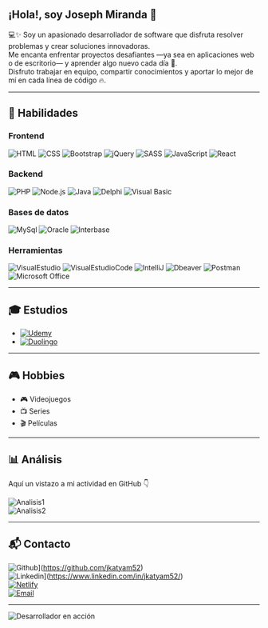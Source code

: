 ## ¡Hola!, soy Joseph Miranda 👋

💻✨ Soy un apasionado desarrollador de software que disfruta resolver problemas y crear soluciones innovadoras.  
Me encanta enfrentar proyectos desafiantes —ya sea en aplicaciones web o de escritorio— y aprender algo nuevo cada día 🚀.  
Disfruto trabajar en equipo, compartir conocimientos y aportar lo mejor de mí en cada línea de código 🔥.

---

## 🚀 Habilidades

### Frontend
![HTML](https://img.shields.io/badge/HTML5-E34F26?style=for-the-badge&logo=html5&logoColor=white)
![CSS](https://img.shields.io/badge/CSS3-1572B6?style=for-the-badge&logo=css3&logoColor=white)
![Bootstrap](https://img.shields.io/badge/Bootstrap-563D7C?style=for-the-badge&logo=bootstrap&logoColor=white)
![jQuery](https://img.shields.io/badge/jQuery-0769AD?style=for-the-badge&logo=jquery&logoColor=white)
![SASS](https://img.shields.io/badge/Sass-CC6699?style=for-the-badge&logo=sass&logoColor=white)
![JavaScript](https://img.shields.io/badge/JavaScript-323330?style=for-the-badge&logo=javascript&logoColor=F7DF1E)
![React](https://img.shields.io/badge/React-20232A?style=for-the-badge&logo=react&logoColor=61DAFB)

### Backend
![PHP](https://img.shields.io/badge/PHP-777BB4?style=for-the-badge&logo=php&logoColor=white)
![Node.js](https://img.shields.io/badge/Node.js-43853D?style=for-the-badge&logo=node.js&logoColor=white)
![Java](https://img.shields.io/badge/Java-ED8B00?style=for-the-badge&logo=openjdk&logoColor=white)
![Delphi](https://img.shields.io/badge/Delphi-E62431?style=for-the-badge&logo=Delphi&logoColor=white)
![Visual Basic](https://img.shields.io/badge/visual_basic-512BD4?style=for-the-badge&logo=visualbasic&Color=white)

### Bases de datos
![MySql](https://img.shields.io/badge/MySQL-005C84?style=for-the-badge&logo=mysql&logoColor=white)
![Oracle](https://img.shields.io/badge/Oracle-F80000?style=for-the-badge&logo=Oracle&logoColor=white)
![Interbase](https://img.shields.io/badge/interbase-E62431?style=for-the-badge&logo=Interbase&logoColor=white)

### Herramientas
![VisualEstudio](https://img.shields.io/badge/Visual_Studio-5C2D91?style=for-the-badge&logo=visual%20studio&logoColor=white)
![VisualEstudioCode](https://img.shields.io/badge/Visual_Studio_Code-0078D4?style=for-the-badge&logo=visual%20studio%20code&logoColor=white)
![IntelliJ](https://img.shields.io/badge/IntelliJ_IDEA-000000.svg?style=for-the-badge&logo=intellij-idea&logoColor=white)
![Dbeaver](https://img.shields.io/badge/dbeaver-382923.svg?style=for-the-badge&logo=dbeaver&logoColor=white)
![Postman](https://img.shields.io/badge/postman-FF6C37?style=for-the-badge&logo=postman&logoColor=white)
![Microsoft Office](https://img.shields.io/badge/Microsoft_Office-D83B01?style=for-the-badge&logo=microsoft-office&logoColor=white)

---

## 🎓 Estudios
- [![Udemy](https://img.shields.io/badge/Udemy-EC5252?style=for-the-badge&logo=Udemy&logoColor=white)](https://www.udemy.com/user/joseph-miranda-8/)
- [![Duolingo](https://img.shields.io/badge/Duolingo-58CC02?style=for-the-badge&logo=Duolingo&logoColor=white)](https://es.duolingo.com/profile/Jkatyam52) 

---

## 🎮 Hobbies
- 🎮 Videojuegos  
- 📺 Series  
- 🎬 Películas  

---

## 📊 Análisis
Aquí un vistazo a mi actividad en GitHub 👇  

![Analisis1](https://github-readme-stats.vercel.app/api?username=jkatyam52&theme=blue-green)  
![Analisis2](https://github-readme-stats.vercel.app/api/top-langs/?username=jkatyam52&theme=blue-green)

---

## 📬 Contacto
![Github](https://img.shields.io/badge/GitHub-100000?style=for-the-badge&logo=github&logoColor=white)](https://github.com/jkatyam52)  
![Linkedin](https://img.shields.io/badge/LinkedIn-0077B5?style=for-the-badge&logo=linkedin&logoColor=white)](https://www.linkedin.com/in/jkatyam52/)  
[![Netlify](https://img.shields.io/badge/Netlify-00C7B7?style=for-the-badge&logo=netlify&logoColor=white)](https://app.netlify.com/teams/jkatyam52/overview)  
[![Email](https://img.shields.io/badge/Email-josephmirandadev%40gmail.com-red?style=for-the-badge&logo=gmail&logoColor=white)](mailto:jkatyam52@gmail.com)

---

![Desarrollador en acción](https://media.giphy.com/media/L1R1tvI9svkIWwpVYr/giphy.gif)
